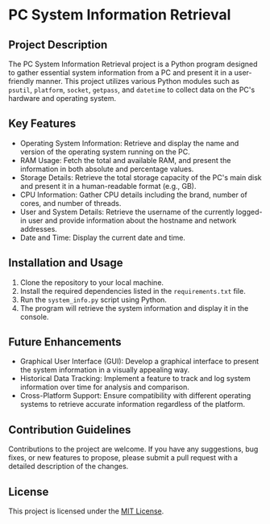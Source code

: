 # PC System Information Retrieval

## Project Description
The PC System Information Retrieval project is a Python program designed to gather essential system information from a PC and present it in a user-friendly manner. This project utilizes various Python modules such as `psutil`, `platform`, `socket`, `getpass`, and `datetime` to collect data on the PC's hardware and operating system.

## Key Features
- Operating System Information: Retrieve and display the name and version of the operating system running on the PC.
- RAM Usage: Fetch the total and available RAM, and present the information in both absolute and percentage values.
- Storage Details: Retrieve the total storage capacity of the PC's main disk and present it in a human-readable format (e.g., GB).
- CPU Information: Gather CPU details including the brand, number of cores, and number of threads.
- User and System Details: Retrieve the username of the currently logged-in user and provide information about the hostname and network addresses.
- Date and Time: Display the current date and time.

## Installation and Usage
1. Clone the repository to your local machine.
2. Install the required dependencies listed in the `requirements.txt` file.
3. Run the `system_info.py` script using Python.
4. The program will retrieve the system information and display it in the console.

## Future Enhancements
- Graphical User Interface (GUI): Develop a graphical interface to present the system information in a visually appealing way.
- Historical Data Tracking: Implement a feature to track and log system information over time for analysis and comparison.
- Cross-Platform Support: Ensure compatibility with different operating systems to retrieve accurate information regardless of the platform.

## Contribution Guidelines
Contributions to the project are welcome. If you have any suggestions, bug fixes, or new features to propose, please submit a pull request with a detailed description of the changes.

## License
This project is licensed under the [MIT License](LICENSE).
